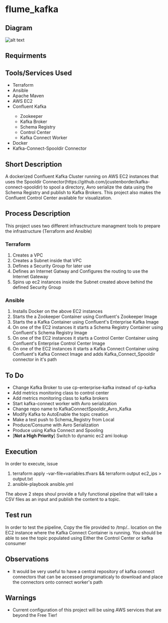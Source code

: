 # flume_kafka
<h2>
  Diagram
</h2>

![alt text](https://github.com/tigstep/flume_kafka/blob/master/diagrams/kafka_connect_spooldir.jpg)
<h2>
  Requirments
</h2>
<h2>
  Tools/Services Used
</h2>
<ul>
  <li>Terraform</li>
  <li>Ansible</li>
  <li>Apache Maven</li>
  <li>AWS EC2</li>
  <li>Confluent Kafka</li>
    <ul>
      <li>Zookeeper</li>
      <li>Kafka Broker</li>
      <li>Schema Registry</li>
      <li>Control Center</li>
      <li>Kafka Connect Worker</li>
    </ul>
  <li>Docker</li>
  <li>Kafka-Connect-Spooldir Connector</li>
</ul>
<h2>
  Short Description
</h2>
A dockerized Confluent Kafka Cluster running on AWS EC2 instances that uses the Spooldir Connector(https://github.com/jcustenborder/kafka-connect-spooldir) to spool a directory, Avro serialize the data using the Schema Registry and publish to Kafka Brokers. This project also makes the Confluent Control Center available for visualization.  
<h2>
  Process Description
</h2>
This project uses two different infrasctructure managment tools to prepare the infrastructure (Terraform and Ansible)
    <h3>
      Terraform
    </h3>
    <ol>
      <li>Creates a VPC</li>
      <li>Creates a Subnet inside that VPC</li>
      <li>Defines a Security Group for later use</li>
      <li>Defines an Internet Gatway and Configures the routing to use the Internet Gateway</li>
      <li>Spins up ec2 instances inside the Subnet created above behind the defined Security Group</li>
    </ol>
    <h3>
      Ansible
    </h3>
  <ol>
    <li>Installs Docker on the above EC2 instances</li>
    <li>Starts the a Zookeeper Container using Confluent's Zookeeper Image</li>
    <li>Starts the a Kafka Container using Confluent's Enterprise Kafka Image</li>
    <li>On one of the EC2 instances it starts a Schema Registry Container using Confluent's Schema Registry Image</li>
    <li>On one of the EC2 instances it starts a Control Center Container using Confluent's Enterprise Control Center Image</li>
    <li>On one of the EC2 instances it starts a Kafka Connect Container using Confluent's Kafka Connect Image and adds Kafka_Connect_Spooldir connector in it's path</li>
  </ol>
<h2>
  To Do
</h2>
<ul>
  <li>Change Kafka Broker to use cp-enterprise-kafka instead of cp-kafka</li>
  <li>Add metrics monitoring class to control center</li>
  <li>Add metrics monitoring class to kafka brokers</li>
  <li>Start kafka-connect worker with Avro serialization</li>
  <li>Change repo name to KafkaConnectSpooldir_Avro_Kafka</li>
  <li>Modify Kafka to AutoEnable the topic creation</li>
  <li>Make a test push to Schema_Registry from Local</li>
  <li>Produce/Consume with Avro Serialization</li>
  <li>Produce using Kafka Connect and Spooling</li>
  <li>[<b>Not a High Priority</b>] Switch to dynamic ec2 ami lookup</li>
</ul>
<h2>
  Execution
</h2>
  In order to execute, issue
  <ol>
    <li>terraform apply -var-file=variables.tfvars && terraform output  ec2_ips > output.txt</li>
    <li>ansible-playbook ansible.yml</li>
  </ol>
  The above 2 steps shoul provide a fully functional pipeline that will take a CSV files as an input and publish the content to a topic.
<h2>
  Test run
</h2>
  In order to test the pipeline,
  Copy the file provided to /tmp/.. location on the EC2 instance where the Kafka Connect Container is running.
  You should be able to see the topic populated using Either the Control Center or kafka consumer
<h2>
Observations
</h2>
<ul>
  <li>It would be very useful to have a central repository of kafka connect connectors that can be accessed programaticaly to download and place the connectors onto connect worker's path</li>
</ul>
<h2>
  Warnings
</h2>
<ul>
  <li>Current configuration of this project will be using AWS services that are beyond the Free Tier!</li>
</ul>
